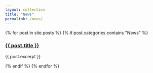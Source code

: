 ```yaml
---
layout: collection
title: "News"
permalink: /news/
---
```


<div class="News">
  {% for post in site.posts %}
    {% if post.categories contains "News" %}
      <h3><a href="{{ post.url }}">{{ post.title }}</a></h3>
      <p>{{ post.excerpt }}</p>
    {% endif %}
  {% endfor %}
</div>